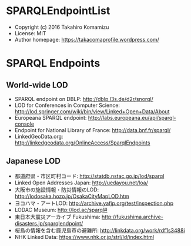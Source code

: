 # SPARQLEndpointList

* Copyright (c) 2016 Takahiro Komamizu
* License: MIT
* Author homepage: https://takacomaprofile.wordpress.com/

# SPARQL Endpoints

## World-wide LOD
- SPARQL endpoint on DBLP: http://dblp.l3s.de/d2r/snorql/
- LOD for Conferences in Computer Science: http://lod.springer.com/wiki/bin/view/Linked+Open+Data/About
- Europeana SPARQL endpoint: http://labs.europeana.eu/api/sparql-console
- Endpoint for National Library of France: http://data.bnf.fr/sparql/
- LinkedGeoData.org: http://linkedgeodata.org/OnlineAccess/SparqlEndpoints

## Japanese LOD
- 都道府県・市区町村コード: http://statdb.nstac.go.jp/lod/sparql
- Linked Open Addresses Japan: http://uedayou.net/loa/
- 大阪市の施設情報・防災情報のLOD: http://lodosaka.hozo.jp/OsakaCityMapLOD.htm
- ヨコハマ・アートLOD: http://archive.yafjp.org/test/inspection.php
- LODAC Museum: http://lod.ac/sparql#
- 東日本大震災アーカイブ Fukushima: http://fukushima.archive-disasters.jp/sparqlendpoint/
- 桜島の情報を含む鹿児島市の避難所: http://linkdata.org/work/rdf1s3488i
- NHK Linked Data: https://www.nhk.or.jp/strl/ld/index.html
